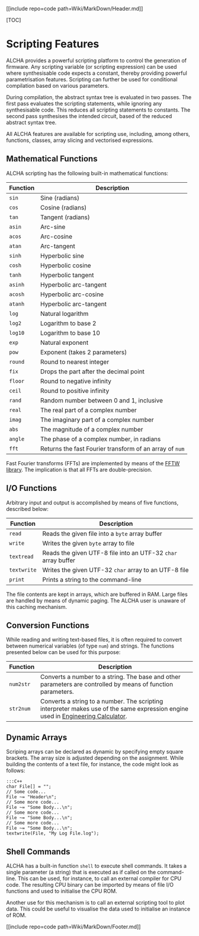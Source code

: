 [[include repo=code path=Wiki/MarkDown/Header.md]]

[TOC]

# Scripting Features

ALCHA provides a powerful scripting platform to control the generation of firmware.  Any scripting variable (or scripting expression) can be used where synthesisable code expects a constant, thereby providing powerful parametrisation features.  Scripting can further be used for conditional compilation based on various parameters.

During compilation, the abstract syntax tree is evaluated in two passes.  The first pass evaluates the scripting statements, while ignoring any synthesisable code.  This reduces all scripting statements to constants.  The second pass synthesises the intended circuit, based of the reduced abstract syntax tree.

All ALCHA features are available for scripting use, including, among others, functions, classes, array slicing and vectorised expressions.

## Mathematical Functions

ALCHA scripting has the following built-in mathematical functions:

Function | Description
-------- | -----------
`sin`    | Sine (radians)
`cos`    | Cosine (radians)
`tan`    | Tangent (radians)
`asin`   | Arc-sine
`acos`   | Arc-cosine
`atan`   | Arc-tangent
`sinh`   | Hyperbolic sine
`cosh`   | Hyperbolic cosine
`tanh`   | Hyperbolic tangent
`asinh`  | Hyperbolic arc-tangent
`acosh`  | Hyperbolic arc-cosine
`atanh`  | Hyperbolic arc-tangent
`log`    | Natural logarithm
`log2`   | Logarithm to base 2
`log10`  | Logarithm to base 10
`exp`    | Natural exponent
`pow`    | Exponent (takes 2 parameters)
`round`  | Round to nearest integer
`fix`    | Drops the part after the decimal point
`floor`  | Round to negative infinity
`ceil`   | Round to positive infinity
`rand`   | Random number between 0 and 1, inclusive
`real`   | The real part of a complex number
`imag`   | The imaginary part of a complex number
`abs`    | The magnitude of a complex number
`angle`  | The phase of a complex number, in radians
`fft`    | Returns the fast Fourier transform of an array of `num`

Fast Fourier transforms (FFTs) are implemented by means of the [FFTW library](http://www.fftw.org/).  The implication is that all FFTs are double-precision.

## I/O Functions

Arbitrary input and output is accomplished by means of five functions, described below:

Function    | Description
--------    | -----------
`read`      | Reads the given file into a `byte` array buffer
`write`     | Writes the given `byte` array to file
`textread`  | Reads the given UTF-8 file into an UTF-32 `char` array buffer
`textwrite` | Writes the given UTF-32 `char` array to an UTF-8 file
`print`     | Prints a string to the command-line

The file contents are kept in arrays, which are buffered in RAM.  Large files are handled by means of dynamic paging.  The ALCHA user is unaware of this caching mechanism.

## Conversion Functions

While reading and writing text-based files, it is often required to convert between numerical variables (of type `num`) and strings.  The functions presented below can be used for this purpose:

Function    | Description
--------    | -----------
`num2str`   | Converts a number to a string.  The base and other parameters are controlled by means of function parameters.
`str2num`   | Converts a string to a number.  The scripting interpreter makes use of the same expression engine used in [Engineering Calculator](https://sourceforge.net/p/alwaysontopcalc/wiki).

## Dynamic Arrays

Scriping arrays can be declared as dynamic by specifying empty square brackets.  The array size is adjusted depending on the assignment.  While building the contents of a text file, for instance, the code might look as follows:

    :::C++
    char File[] = "";
    // Some code...
    File ~= "Header\n";
    // Some more code...
    File ~= "Some Body...\n";
    // Some more code...
    File ~= "Some Body...\n";
    // Some more code...
    File ~= "Some Body...\n";
    textwrite(File, "My Log File.log");

## Shell Commands

ALCHA has a built-in function `shell` to execute shell commands.  It takes a single parameter (a string) that is executed as if called on the command-line.  This can be used, for instance, to call an external compiler for CPU code.  The resulting CPU binary can be imported by means of file I/O functions and used to initialise the CPU ROM.

Another use for this mechanism is to call an external scripting tool to plot data.  This could be useful to visualise the data used to initialise an instance of ROM.

[[include repo=code path=Wiki/MarkDown/Footer.md]]

